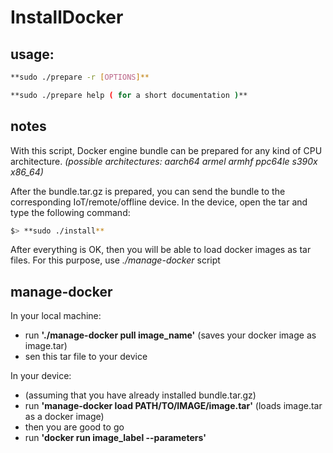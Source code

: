 # InstallDocker

## usage:

```bash
**sudo ./prepare -r [OPTIONS]**

**sudo ./prepare help ( for a short documentation )**
```

## notes

With this script, Docker engine bundle can be prepared for any kind of CPU architecture.
*(possible architectures: aarch64 armel armhf ppc64le s390x x86_64)*

After the bundle.tar.gz is prepared, you can send the bundle to the corresponding IoT/remote/offline device.
In the device, open the tar and type the following command:

```bash
$> **sudo ./install**
```

After everything is OK, then you will be able to load docker images as tar files.
For this purpose, use *./manage-docker* script

## manage-docker
In your local machine:
 - run **'./manage-docker pull image_name'** (saves your docker image as image.tar)
 - sen this tar file to your device

In your device:
 - (assuming that you have already installed bundle.tar.gz)
 - run **'manage-docker load PATH/TO/IMAGE/image.tar'** (loads image.tar as a docker image)
 - then you are good to go
 - run **'docker run image_label --parameters'**
